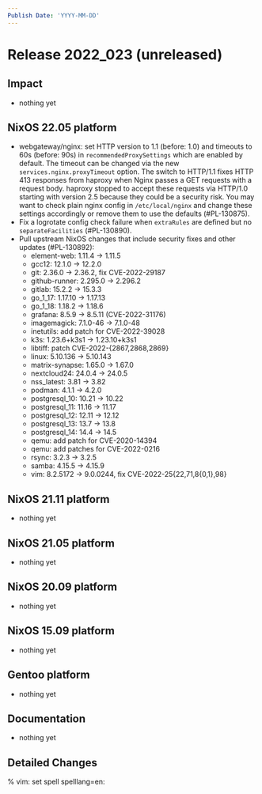```yaml
---
Publish Date: 'YYYY-MM-DD'
---
```


# Release 2022_023 (unreleased)

## Impact

- nothing yet

## NixOS 22.05 platform

- webgateway/nginx: set HTTP version to 1.1 (before: 1.0) and timeouts to 60s
  (before: 90s) in `recommendedProxySettings` which are enabled by default.
  The timeout can be changed via the new `services.nginx.proxyTimeout`
  option. The switch to HTTP/1.1 fixes HTTP 413 responses from haproxy when
  Nginx passes a GET requests with a request body. haproxy stopped to accept
  these requests via HTTP/1.0 starting with version 2.5 because they could be
  a security risk. You may want to check plain nginx config in
  `/etc/local/nginx` and change these settings accordingly or remove them to
  use the defaults (#PL-130875).
- Fix a logrotate config check failure when `extraRules` are defined but no
  `separateFacilities` (#PL-130890).
- Pull upstream NixOS changes that include security fixes and other updates (#PL-130892):
  - element-web: 1.11.4 -> 1.11.5
  - gcc12: 12.1.0 -> 12.2.0
  - git: 2.36.0 -> 2.36.2, fix CVE-2022-29187
  - github-runner: 2.295.0 -> 2.296.2
  - gitlab: 15.2.2 -> 15.3.3
  - go_1_17: 1.17.10 -> 1.17.13
  - go_1_18: 1.18.2 -> 1.18.6
  - grafana: 8.5.9 -> 8.5.11 (CVE-2022-31176)
  - imagemagick: 7.1.0-46 -> 7.1.0-48
  - inetutils: add patch for CVE-2022-39028
  - k3s: 1.23.6+k3s1 -> 1.23.10+k3s1
  - libtiff: patch CVE-2022-{2867,2868,2869}
  - linux: 5.10.136 -> 5.10.143
  - matrix-synapse: 1.65.0 -> 1.67.0
  - nextcloud24: 24.0.4 -> 24.0.5
  - nss_latest: 3.81 -> 3.82
  - podman: 4.1.1 -> 4.2.0
  - postgresql_10: 10.21 -> 10.22
  - postgresql_11: 11.16 -> 11.17
  - postgresql_12: 12.11 -> 12.12
  - postgresql_13: 13.7 -> 13.8
  - postgresql_14: 14.4 -> 14.5
  - qemu: add patch for CVE-2020-14394
  - qemu: add patches for CVE-2022-0216
  - rsync: 3.2.3 -> 3.2.5
  - samba: 4.15.5 -> 4.15.9
  - vim: 8.2.5172 -> 9.0.0244, fix CVE-2022-25{22,71,8{0,1},98}

## NixOS 21.11 platform

- nothing yet

## NixOS 21.05 platform

- nothing yet

## NixOS 20.09 platform

- nothing yet

## NixOS 15.09 platform

- nothing yet

## Gentoo platform

- nothing yet

## Documentation

- nothing yet

## Detailed Changes

% vim: set spell spelllang=en:
